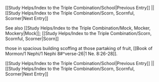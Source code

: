 [[Study Helps/Index to the Triple Combination/School|Previous Entry]]  ||  [[Study Helps/Index to the Triple Combination/Scorn, Scornful, Scorner|Next Entry]]

 See also [[Study Helps/Index to the Triple Combination/Mock, Mocker, Mockery|Mock]]; [[Study Helps/Index to the Triple Combination/Scorn, Scornful, Scorner|Scorn]]

 those in spacious building scoffing at those partaking of fruit, [[Book of Mormon/1 Nephi/1 Nephi 8#^verse-26|1 Ne. 8:26-28]].

[[Study Helps/Index to the Triple Combination/School|Previous Entry]]  ||  [[Study Helps/Index to the Triple Combination/Scorn, Scornful, Scorner|Next Entry]]